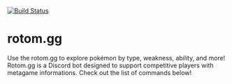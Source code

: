 [![Build Status](https://travis-ci.com/RirisuV/rotom.gg.svg?branch=master)](https://travis-ci.com/RirisuV/rotom.gg)

# rotom.gg 
Use the rotom.gg to explore pokémon by type, weakness, ability, and more! Rotom.gg is a Discord bot  designed to support competitive players with metagame informations. Check out the list of commands below!
